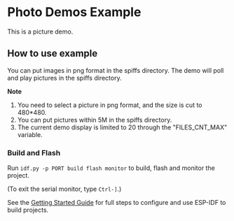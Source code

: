 # Photo Demos Example

This is a picture demo.

## How to use example

You can put images in png format in the spiffs directory. The demo will poll and play pictures in the spiffs directory.

**Note**
1. You need to select a picture in png format, and the size is cut to 480*480.
2. You can put pictures within 5M in the spiffs directory.
3. The current demo display is limited to 20 through the "FILES_CNT_MAX" variable.




### Build and Flash

Run `idf.py -p PORT build flash monitor` to build, flash and monitor the project.

(To exit the serial monitor, type ``Ctrl-]``.)

See the [Getting Started Guide](https://docs.espressif.com/projects/esp-idf/en/latest/get-started/index.html) for full steps to configure and use ESP-IDF to build projects.